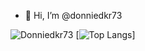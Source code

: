 - 👋 Hi, I’m @donniedkr73

![Donniedkr73](https://github-readme-stats.vercel.app/api?username=donniedkr73&show_icons=true&theme=onedark)
[![Top Langs](https://github-readme-stats.vercel.app/api/top-langs/?username=donniedkr73)]
